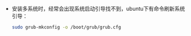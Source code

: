 * 安装多系统时，经常会出现系统启动引导找不到，ubuntu下有命令刷新系统引导：

  ```sh
  sudo grub-mkconfig -o /boot/grub/grub.cfg
  ```

